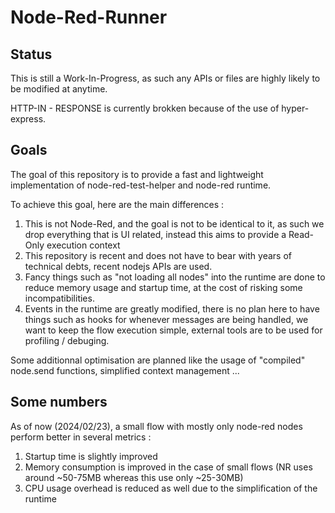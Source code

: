 # Node-Red-Runner

## Status

This is still a Work-In-Progress, as such any APIs or files are highly likely to be modified at anytime.

HTTP-IN - RESPONSE is currently brokken because of the use of hyper-express.

## Goals

The goal of this repository is to provide a fast and lightweight implementation of node-red-test-helper and node-red runtime.

To achieve this goal, here are the main differences :

1. This is not Node-Red, and the goal is not to be identical to it, as such we drop everything that is UI related, instead this aims to provide a Read-Only execution context
1. This repository is recent and does not have to bear with years of technical debts, recent nodejs APIs are used.
1. Fancy things such as "not loading all nodes" into the runtime are done to reduce memory usage and startup time, at the cost of risking some incompatibilities.
1. Events in the runtime are greatly modified, there is no plan here to have things such as hooks for whenever messages are being handled, we want to keep the flow execution simple, external tools are to be used for profiling / debuging.

Some additionnal optimisation are planned like the usage of "compiled" node.send functions, simplified context management ...

## Some numbers

As of now (2024/02/23), a small flow with mostly only node-red nodes perform better in several metrics :

1. Startup time is slightly improved
1. Memory consumption is improved in the case of small flows (NR uses around ~50-75MB whereas this use only ~25-30MB)
1. CPU usage overhead is reduced as well due to the simplification of the runtime
